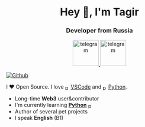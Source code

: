 <div id="header" align="center">
  <h1>Hey 👋, I'm Tagir</h1>
  <h3>Developer from Russia</h3>
</div>

<div align="center">
  <a href="https://t.me/tagirvorop" style="">
    <img src="https://ltdfoto.ru/images/2024/11/10/telegram.png" alt="telegram" style="height:70px;">
  </a>
  <a href="https://t.me/tagirvorop" style="">
    <img src="https://ltdfoto.ru/images/2024/11/10/whatsapp.png" alt="telegram" style="height:70px;">
  </a>
</div>


[![Github](https://img.shields.io/github/followers/Tagir-Voropaev?label=Follow&style=social)](https://github.com/Tagir-Voropaev)

I ❤ Open Source. I love <img align="center" title="python" width="15px" height="15px" src="https://cdn.jsdelivr.net/gh/devicons/devicon@latest/icons/vscode/vscode-original.svg" />[VSCode](https://code.visualstudio.com/)
           and <img align="center" title="python" width="15px" height="15px" src="https://cdn.jsdelivr.net/gh/devicons/devicon@latest/icons/python/python-original.svg" />[Python](https://www.python.org/).

* Long-time **Web3** user&contributor
* I'm currently learning **[Python](https://www.python.org/)** <img align="center" title="python" width="15px" height="15px" src="https://cdn.jsdelivr.net/gh/devicons/devicon@latest/icons/python/python-original.svg" />
* Author of several pet projects
* I speak **English** (B1)

